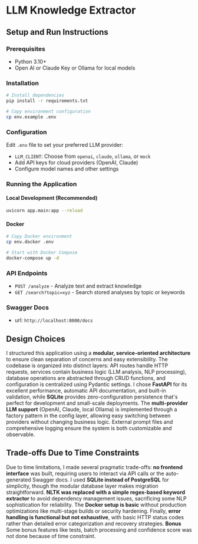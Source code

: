 # LLM Knowledge Extractor

## Setup and Run Instructions

### Prerequisites

- Python 3.10+
- Open AI or Claude Key or Ollama for local models

### Installation

```bash
# Install dependencies
pip install -r requirements.txt

# Copy environment configuration
cp env.example .env
```

### Configuration

Edit `.env` file to set your preferred LLM provider:

- `LLM_CLIENT`: Choose from `openai`, `claude`, `ollama`, or `mock`
- Add API keys for cloud providers (OpenAI, Claude)
- Configure model names and other settings

### Running the Application

#### Local Development (Recommended)

```bash
uvicorn app.main:app --reload
```

#### Docker

```bash
# Copy Docker environment
cp env.docker .env

# Start with Docker Compose
docker-compose up -d
```

### API Endpoints

- `POST /analyze` - Analyze text and extract knowledge
- `GET /search?topic=xyz` - Search stored analyses by topic or keywords

### Swagger Docs

- url: `http://localhost:8000/docs`

## Design Choices

I structured this application using a **modular, service-oriented architecture** to ensure clean separation of concerns and easy extensibility. The codebase is organized into distinct layers: API routes handle HTTP requests, services contain business logic (LLM analysis, NLP processing), database operations are abstracted through CRUD functions, and configuration is centralized using Pydantic settings. I chose **FastAPI** for its excellent performance, automatic API documentation, and built-in validation, while **SQLite** provides zero-configuration persistence that's perfect for development and small-scale deployments. The **multi-provider LLM support** (OpenAI, Claude, local Ollama) is implemented through a factory pattern in the config layer, allowing easy switching between providers without changing business logic. External prompt files and comprehensive logging ensure the system is both customizable and observable.

## Trade-offs Due to Time Constraints

Due to time limitations, I made several pragmatic trade-offs: **no frontend interface** was built, requiring users to interact via API calls or the auto-generated Swagger docs. I used **SQLite instead of PostgreSQL** for simplicity, though the modular database layer makes migration straightforward. **NLTK was replaced with a simple regex-based keyword extractor** to avoid dependency management issues, sacrificing some NLP sophistication for reliability. The **Docker setup is basic** without production optimizations like multi-stage builds or security hardening. Finally, **error handling is functional but not exhaustive**, with basic HTTP status codes rather than detailed error categorization and recovery strategies. **Bonus** Some bonus features like tests, batch processing and confidence score was not done because of time constraint.
